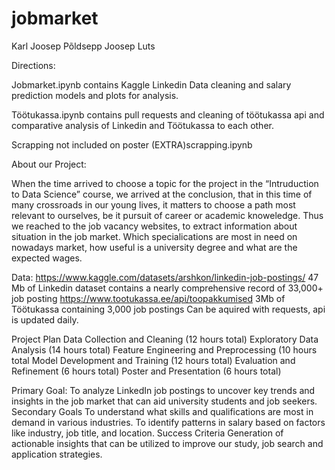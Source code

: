 # jobmarket
Karl Joosep Põldsepp
Joosep Luts

Directions:

Jobmarket.ipynb contains Kaggle Linkedin Data cleaning and salary prediction models and plots for analysis.

Töötukassa.ipynb contains pull requests and cleaning of töötukassa api and comparative analysis of Linkedin and Töötukassa to each other.

Scrapping not included on poster (EXTRA)scrapping.ipynb



About our Project:

When the time arrived to choose a topic for the project in the “Intruduction to Data Science” course, we arrived at the conclusion, that in this time of many crossroads in our young lives, it matters to choose a path most relevant to ourselves, be it pursuit of career or academic knoweledge. Thus we reached to the job vacancy websites, to extract information about situation in the job market. Which specialications are most in need on nowadays market, how useful is a university degree and what are the expected wages.

Data: 
https://www.kaggle.com/datasets/arshkon/linkedin-job-postings/ 
47 Mb of Linkedin dataset contains a nearly comprehensive record of 33,000+ 
job posting
https://www.tootukassa.ee/api/toopakkumised
3Mb of Töötukassa containing 3,000 job postings
Can be aquired with requests, api is updated daily.

Project Plan
Data Collection and Cleaning (12 hours total)
Exploratory Data Analysis (14 hours total)
Feature Engineering and Preprocessing (10 hours total
Model Development and Training (12 hours total)
Evaluation and Refinement (6 hours total)
Poster and Presentation (6 hours total)

Primary Goal: To analyze LinkedIn job postings to uncover key trends and insights in the job 
market that can aid university students and job seekers.
Secondary Goals
To understand what skills and qualifications are most in demand in various industries.
To identify patterns in salary based on factors like industry, job title, and location.
Success Criteria
Generation of actionable insights that can be utilized to improve our study, job search and 
application strategies.



